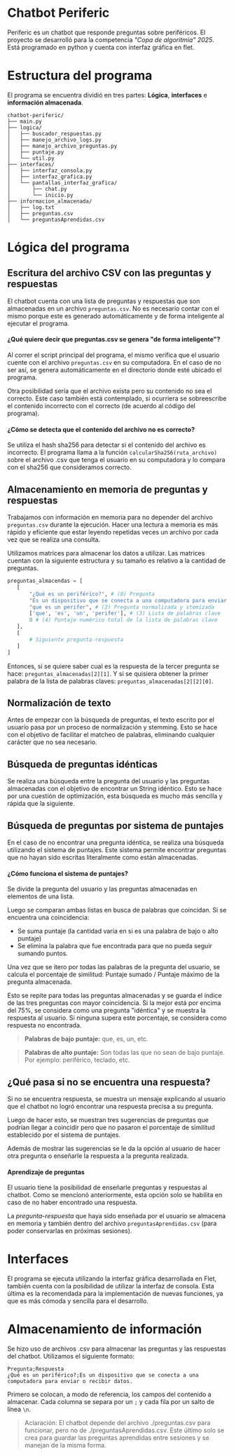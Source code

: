 # Chatbot Periferic

Periferic es un chatbot que responde preguntas sobre periféricos. El proyecto se desarrolló para la competencia *"Copa de algoritmia" 2025*. Está programado en python y cuenta con interfaz gráfica en flet.

# Estructura del programa

El programa se encuentra dividió en tres partes: **Lógica**, **interfaces** e **información almacenada**.

```
chatbot-periferic/
├── main.py
├── logica/
│   ├── buscador_respuestas.py
│   ├── manejo_archivo_logs.py
│   ├── manejo_archivo_preguntas.py
│   ├── puntaje.py
│   └── util.py
├── interfaces/
│   ├── interfaz_consola.py
│   ├── interfaz_grafica.py
│   └── pantallas_interfaz_grafica/
│       ├── chat.py
│       └── inicio.py
├── informacion_almacenada/
│   ├── log.txt
│   ├── preguntas.csv
│   └── preguntasAprendidas.csv
```

# Lógica del programa

## Escritura del archivo CSV con las preguntas y respuestas

El chatbot cuenta con una lista de preguntas y respuestas que son almacenadas en un archivo `preguntas.csv`. No es necesario contar con el mismo porque este es generado automáticamente y de forma inteligente al ejecutar el programa.

#### ¿Qué quiere decir que preguntas.csv se genera "de forma inteligente"?

Al correr el script principal del programa, el mismo verifica que el usuario cuente con el archivo `preguntas.csv` en su computadora. En el caso de no ser así, se genera automáticamente en el directorio donde esté ubicado el programa.

Otra posibilidad sería que el archivo exista pero su contenido no sea el correcto. Este caso también está contemplado, si ocurriera se sobreescribe el contenido incorrecto con el correcto (de acuerdo al código del programa).

#### ¿Cómo se detecta que el contenido del archivo no es correcto?

Se utiliza el hash sha256 para detectar si el contenido del archivo es incorrecto. El programa llama a la función `calcularSha256(ruta_archivo)` sobre el archivo .csv que tenga el usuario en su computadora y lo compara con el sha256 que consideramos correcto.

## Almacenamiento en memoria de preguntas y respuestas

Trabajamos con información en memoria para no depender del archivo `preguntas.csv` durante la ejecución. Hacer una lectura a memoria es más rápido y eficiente que estar leyendo repetidas veces un archivo por cada vez que se realiza una consulta.

Utilizamos matrices para almacenar los datos a utilizar. Las matrices cuentan con la siguiente estructura y su tamaño es relativo a la cantidad de preguntas.

```py
preguntas_almacendas = [
   [
       "¿Qué es un periférico?", # (0) Pregunta
       "Es un dispositivo que se conecta a una computadora para enviar o recibir datos.", # (1) Respuesta
       "que es un perifer", # (2) Pregunta normalizada y stemizada
       ['que', 'es', 'un', 'perifer'], # (3) Lista de palabras clave
       8 # (4) Puntaje numérico total de la lista de palabras clave
   ],
   [
       # Siguiente pregunta-respuesta
   ]
]
```

Entonces, si se quiere saber cual es la respuesta de la tercer pregunta se hace: `preguntas_almacenadas[2][1]`. Y si se quisiera obtener la primer palabra de la lista de palabras claves: `preguntas_almacenadas[2][2][0]`.

## Normalización de texto

Antes de empezar con la búsqueda de preguntas, el texto escrito por el usuario pasa por un proceso de normalización y stemming. Esto se hace con el objetivo de facilitar el matcheo de palabras, eliminando cualquier carácter que no sea necesario.

## Búsqueda de preguntas idénticas

Se realiza una búsqueda entre la pregunta del usuario y las preguntas almacenadas con el objetivo de encontrar un String idéntico. Esto se hace por una cuestión de optimización, esta búsqueda es mucho más sencilla y rápida que la siguiente.

## Búsqueda de preguntas por sistema de puntajes

En el caso de no encontrar una pregunta idéntica, se realiza una búsqueda utilizando el sistema de puntajes. Este sistema permite encontrar preguntas que no hayan sido escritas literalmente como están almacenadas.

#### ¿Cómo funciona el sistema de puntajes?

Se divide la pregunta del usuario y las preguntas almacenadas en elementos de una lista.

Luego se comparan ambas listas en busca de palabras que coincidan. Si se encuentra una coincidencia:

* Se suma puntaje (la cantidad varía en si es una palabra de bajo o alto puntaje)
* Se elimina la palabra que fue encontrada para que no pueda seguir sumando puntos.

Una vez que se itero por todas las palabras de la pregunta del usuario, se calcula el porcentaje de similitud: Puntaje sumado / Puntaje máximo de la pregunta almacenada.

Esto se repite para todas las preguntas almacenadas y se guarda el índice de las tres preguntas con mayor coincidencia. Si la mejor está por encima del 75%, se considera como una pregunta "idéntica" y se muestra la respuesta al usuario. Si ninguna supera este porcentaje, se considera como respuesta no encontrada.

> **Palabras de bajo puntaje:** que, es, un, etc.

> **Palabras de alto puntaje:** Son todas las que no sean de bajo puntaje. Por ejemplo: periférico, teclado, etc.

## ¿Qué pasa si no se encuentra una respuesta?

Si no se encuentra respuesta, se muestra un mensaje explicando al usuario que el chatbot no logró encontrar una respuesta precisa a su pregunta.

Luego de hacer esto, se muestran tres sugerencias de preguntas que podrían llegar a coincidir pero que no pasaron el porcentaje de similitud establecido por el sistema de puntajes.

Además de mostrar las sugerencias se le da la opción al usuario de hacer otra pregunta o enseñarle la respuesta a la pregunta realizada.

#### Aprendizaje de preguntas

El usuario tiene la posibilidad de enseñarle preguntas y respuestas al chatbot. Como se mencionó anteriormente, esta opción solo se habilita en caso de no haber encontrado una respuesta.

La *pregunta-respuesta* que haya sido enseñada por el usuario se almacena en memoria y también dentro del archivo `preguntasAprendidas.csv` (para poder conservarlas en próximas sesiones).

# Interfaces

El programa se ejecuta utilizando la interfaz gráfica desarrollada en Flet, también cuenta con la posibilidad de utilizar la interfaz de consola. Esta última es la recomendada para la implementación de nuevas funciones, ya que es más cómoda y sencilla para el desarrollo.

# Almacenamiento de información

Se hizo uso de archivos .csv para almacenar las preguntas y las respuestas del chatbot. Utilizamos el siguiente formato:

```
Pregunta;Respuesta
¿Qué es un periférico?;Es un dispositivo que se conecta a una computadora para enviar o recibir datos.
```

Primero se colocan, a modo de referencia, los campos del contenido a almacenar. Cada columna se separa por un `;` y cada fila por un salto de línea `\n`.

> Aclaración: El chatbot depende del archivo ./preguntas.csv para funcionar, pero no de ./preguntasAprendidas.csv. Este último solo se crea para guardar las preguntas aprendidas entre sesiones y se manejan de la misma forma.